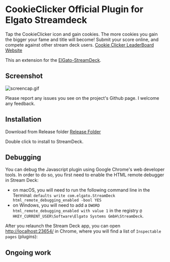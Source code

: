 # CookieClicker Official Plugin for Elgato Streamdeck

Tap the CookieClicker icon and gain cookies. The more cookies you gain the bigger your fame and title will become!
Submit your score online, and compete against other stream deck users. 
[Cookie Clicker LeaderBoard Website](https://cookie-clicker-leader-board-react.vercel.app/)

This an extension for the [ElGato-StreamDeck](https://www.elgato.com/en/gaming/stream-deck).

## Screenshot

![screencap.gif](https://github.com/f00d4tehg0dz/elgato-streamdeck-cookie-clicker/blob/main/elgatogif_AME/elgatogif.gif?raw=true)

Please report any issues you see on the project's Github page. I welcome any feedback.

## Installation

Download from Release folder [Release Folder](Release/com.f00d4tehg0dz.cookieclicker.streamDeckPlugin)

Double click to install to StreamDeck. 

## Debugging

You can debug the Javascript plugin using Google Chrome's web developer tools. In order to do so, you first need to enable the HTML remote debugger in Stream Deck:

- on macOS, you will need to run the following command line in the Terminal:
   `defaults write com.elgato.StreamDeck html_remote_debugging_enabled -bool YES`
- on Windows, you will need to add a `DWORD html_remote_debugging_enabled with value 1` in the registry `@ HKEY_CURRENT_USER\Software\Elgato Systems GmbH\StreamDeck`.

After you relaunch the Stream Deck app, you can open [http://localhost:23654/](http://localhost:23654/) in Chrome, where you will find a list of `Inspectable pages` (plugins):

## Ongoing work
